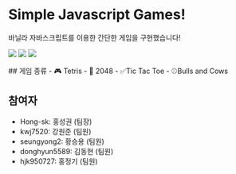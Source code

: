 # Simple Javascript Games!
<p> 바닐라 자바스크립트를 이용한 간단한 게임을 구현했습니다! </p>
<p >
<img src="http://img.shields.io/badge/-HTML-E34F26?style=plastic&logo=HTML5" />
<img src="http://img.shields.io/badge/-CSS-1572B6?style=plastic&logo=CSS3" />
<img src="http://img.shields.io/badge/-JavaScript-F7DF1E?style=plastic&logo=Javascript" />
</p>
## 게임 종류
- 🎮 Tetris
- 💯 2048
- ✅Tic Tac Toe  
- ⚾Bulls and Cows

## 참여자
- Hong-sk: 홍성권 (팀장)
- kwj7520: 강원준 (팀원)
- seungyong2: 황승용 (팀원)
- donghyun5589: 김동현 (팀원)
- hjk950727: 홍정기 (팀원)
